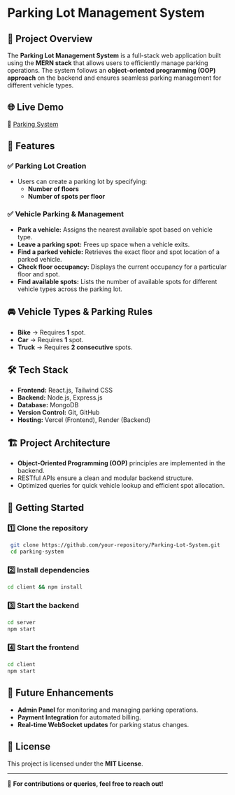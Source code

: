 # Parking Lot Management System

## 🚗 Project Overview
The **Parking Lot Management System** is a full-stack web application built using the **MERN stack** that allows users to efficiently manage parking operations. The system follows an **object-oriented programming (OOP) approach** on the backend and ensures seamless parking management for different vehicle types.

## 🌐 Live Demo
🔗 [Parking System](https://parking-system.vercel.app)

## 📌 Features
### ✅ **Parking Lot Creation**
- Users can create a parking lot by specifying:
  - **Number of floors**
  - **Number of spots per floor**

### ✅ **Vehicle Parking & Management**
- **Park a vehicle:** Assigns the nearest available spot based on vehicle type.
- **Leave a parking spot:** Frees up space when a vehicle exits.
- **Find a parked vehicle:** Retrieves the exact floor and spot location of a parked vehicle.
- **Check floor occupancy:** Displays the current occupancy for a particular floor and spot.
- **Find available spots:** Lists the number of available spots for different vehicle types across the parking lot.

## 🚘 Vehicle Types & Parking Rules
- **Bike** → Requires **1** spot.
- **Car** → Requires **1** spot.
- **Truck** → Requires **2 consecutive** spots.

## 🛠️ Tech Stack
- **Frontend:** React.js, Tailwind CSS
- **Backend:** Node.js, Express.js
- **Database:** MongoDB
- **Version Control:** Git, GitHub
- **Hosting:** Vercel (Frontend), Render (Backend)

## 🏗️ Project Architecture
- **Object-Oriented Programming (OOP)** principles are implemented in the backend.
- RESTful APIs ensure a clean and modular backend structure.
- Optimized queries for quick vehicle lookup and efficient spot allocation.

## 🚀 Getting Started
### 1️⃣ **Clone the repository**
```sh
 git clone https://github.com/your-repository/Parking-Lot-System.git
 cd parking-system
```

### 2️⃣ **Install dependencies**
```sh
cd client && npm install
```

### 3️⃣ **Start the backend**
```sh
cd server
npm start
```

### 4️⃣ **Start the frontend**
```sh
cd client
npm start
```

## 📌 Future Enhancements
- **Admin Panel** for monitoring and managing parking operations.
- **Payment Integration** for automated billing.
- **Real-time WebSocket updates** for parking status changes.

## 📄 License
This project is licensed under the **MIT License**.

---

📩 **For contributions or queries, feel free to reach out!**

